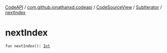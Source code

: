 [CodeAPI](../../../index.md) / [com.github.jonathanxd.codeapi](../../index.md) / [CodeSourceView](../index.md) / [SubIterator](index.md) / [nextIndex](.)

# nextIndex

`fun nextIndex(): `[`Int`](https://kotlinlang.org/api/latest/jvm/stdlib/kotlin/-int/index.html)